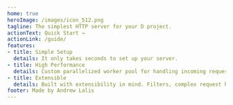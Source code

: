 ```yaml
---
home: true
heroImage: /images/icon_512.png
tagline: The simplest HTTP server for your D project.
actionText: Quick Start →
actionLink: /guide/
features:
- title: Simple Setup
  details: It only takes seconds to set up your server.
- title: High Performance
  details: Custom parallelized worker pool for handling incoming requests.
- title: Extensible
  details: Built with extensibility in mind. Filters, complex request handlers, error handling, and more.
footer: Made by Andrew Lalis
---
```

